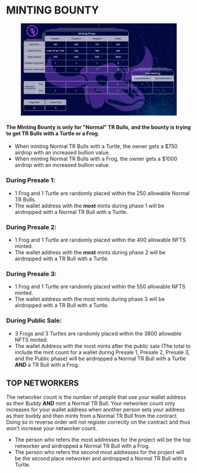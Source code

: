 # MINTING BOUNTY

<figure><img src="../../../.gitbook/assets/image.png" alt=""><figcaption></figcaption></figure>

#### The Minting Bounty is only for "Normal" TR Bulls, and the bounty is trying to get TR Bulls with a Turtle or a Frog.&#x20;

* When minting Normal TR Bulls with a Turtle, the owner gets a $750 airdrop with an increased bullion value. &#x20;
* When minting Normal TR Bulls with a Frog, the owner gets a $1000 airdrop with an increased bullion value.&#x20;

### During Presale 1:

* 1 Frog and 1 Turtle are randomly placed within the 250 allowable Normal TR Bulls. &#x20;
* The wallet address with the **most** mints during phase 1 will be airdropped with a Normal TR Bull with a Turtle.&#x20;

### During Presale 2:&#x20;

* 1 Frog and 1 Turtle are randomly placed within the 400 allowable NFTS minted.&#x20;
* The wallet address with the **most** mints during phase 2 will be airdropped with a TR Bull with a Turtle.&#x20;

### During Presale 3:&#x20;

* 1 Frog and 1 Turtle are randomly placed within the 550 allowable NFTS minted.&#x20;
* The wallet address with the most mints during phase 3 will be airdropped with a TR Bull with a Turtle.&#x20;

### During Public Sale:&#x20;

* 3 Frogs and 3 Turtles are randomly placed within the 3800 allowable NFTS minted.&#x20;
* The wallet Address with the most mints after the public sale (The total to include the mint count for a wallet during Presale 1, Presale 2, Presale 3, and the Public phase) will be airdropped a Normal TR Bull with a Turtle **AND** a TR Bull with a Frog.



## TOP NETWORKERS

The networker count is the number of people that use your wallet address as their Buddy **AND** mint a Normal TR Bull. Your networker count only increases for your wallet address when another person sets your address as their buddy and then mints from a Normal TR Bull from the contract. Doing so in reverse order will not register correctly on the contract and thus won't increase your networker count.&#x20;

* The person who refers the most addresses for the project will be the top networker and airdropped a Normal TR Bull with a Frog.
* The person who refers the second most addresses for the project will be the second place networker and airdropped a Normal TR Bull with a Turtle.

